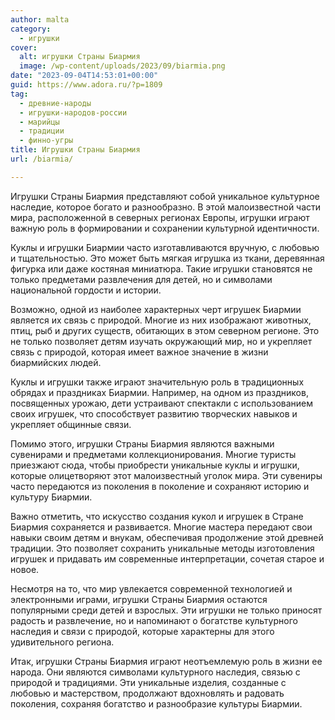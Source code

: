 ```yaml
---
author: malta
category:
  - игрушки
cover:
  alt: игрушки Страны Биармия
  image: /wp-content/uploads/2023/09/biarmia.png
date: "2023-09-04T14:53:01+00:00"
guid: https://www.adora.ru/?p=1809
tag:
  - древние-народы
  - игрушки-народов-россии
  - марийцы
  - традиции
  - финно-угры
title: Игрушки Страны Биармия
url: /biarmia/

---
```

Игрушки Страны Биармия представляют собой уникальное культурное наследие, которое богато и разнообразно. В этой малоизвестной части мира, расположенной в северных регионах Европы, игрушки играют важную роль в формировании и сохранении культурной идентичности.

Куклы и игрушки Биармии часто изготавливаются вручную, с любовью и тщательностью. Это может быть мягкая игрушка из ткани, деревянная фигурка или даже костяная миниатюра. Такие игрушки становятся не только предметами развлечения для детей, но и символами национальной гордости и истории.

Возможно, одной из наиболее характерных черт игрушек Биармии является их связь с природой. Многие из них изображают животных, птиц, рыб и других существ, обитающих в этом северном регионе. Это не только позволяет детям изучать окружающий мир, но и укрепляет связь с природой, которая имеет важное значение в жизни биармийских людей.

Куклы и игрушки также играют значительную роль в традиционных обрядах и праздниках Биармии. Например, на одном из праздников, посвященных урожаю, дети устраивают спектакли с использованием своих игрушек, что способствует развитию творческих навыков и укрепляет общинные связи.

Помимо этого, игрушки Страны Биармия являются важными сувенирами и предметами коллекционирования. Многие туристы приезжают сюда, чтобы приобрести уникальные куклы и игрушки, которые олицетворяют этот малоизвестный уголок мира. Эти сувениры часто передаются из поколения в поколение и сохраняют историю и культуру Биармии.

Важно отметить, что искусство создания кукол и игрушек в Стране Биармия сохраняется и развивается. Многие мастера передают свои навыки своим детям и внукам, обеспечивая продолжение этой древней традиции. Это позволяет сохранить уникальные методы изготовления игрушек и придавать им современные интерпретации, сочетая старое и новое.

Несмотря на то, что мир увлекается современной технологией и электронными играми, игрушки Страны Биармия остаются популярными среди детей и взрослых. Эти игрушки не только приносят радость и развлечение, но и напоминают о богатстве культурного наследия и связи с природой, которые характерны для этого удивительного региона.

Итак, игрушки Страны Биармия играют неотъемлемую роль в жизни ее народа. Они являются символами культурного наследия, связью с природой и традициями. Эти уникальные изделия, созданные с любовью и мастерством, продолжают вдохновлять и радовать поколения, сохраняя богатство и разнообразие культуры Биармии.
